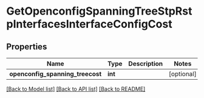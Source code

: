 # GetOpenconfigSpanningTreeStpRstpInterfacesInterfaceConfigCost

## Properties
Name | Type | Description | Notes
------------ | ------------- | ------------- | -------------
**openconfig_spanning_treecost** | **int** |  | [optional] 

[[Back to Model list]](../README.md#documentation-for-models) [[Back to API list]](../README.md#documentation-for-api-endpoints) [[Back to README]](../README.md)


